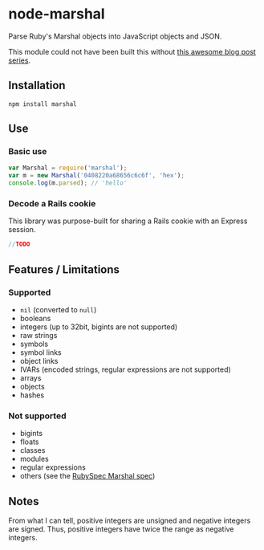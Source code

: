 # node-marshal

Parse Ruby's Marshal objects into JavaScript objects and JSON.

This module could not have been built this without [this awesome blog post series](http://jakegoulding.com/blog/2013/01/15/a-little-dip-into-rubys-marshal-format/).

## Installation

`npm install marshal`

## Use

### Basic use

```javascript
var Marshal = require('marshal');
var m = new Marshal('0408220a68656c6c6f', 'hex');
console.log(m.parsed); // 'hello'
```

### Decode a Rails cookie

This library was purpose-built for sharing a Rails cookie with an Express session.

```javascript
//TODO
```

## Features / Limitations

### Supported

 * `nil` (converted to `null`)
 * booleans
 * integers (up to 32bit, bigints are not supported)
 * raw strings
 * symbols
 * symbol links
 * object links
 * IVARs (encoded strings, regular expressions are not supported)
 * arrays
 * objects
 * hashes

### Not supported

 * bigints
 * floats
 * classes
 * modules
 * regular expressions
 * others (see the [RubySpec Marshal spec](https://github.com/rubyspec/rubyspec/blob/archive/core/marshal))

## Notes

From what I can tell, positive integers are unsigned and negative integers are signed.
Thus, positive integers have twice the range as negative integers.
